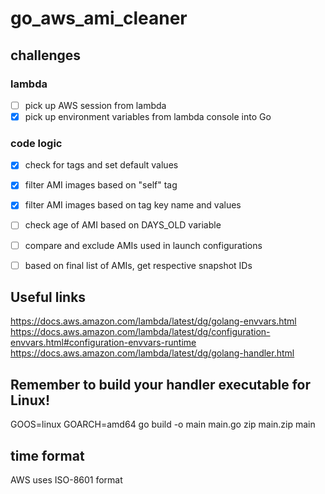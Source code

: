 # go_aws_ami_cleaner

## challenges
### lambda
- [ ] pick up AWS session from lambda
- [x] pick up environment variables from lambda console into Go 
### code logic
- [x] check for tags and set default values
- [x] filter AMI images based on "self" tag 
- [x] filter AMI images based on tag key name and values
- [ ] check age of AMI based on DAYS_OLD variable
- [ ] compare and exclude AMIs used in launch configurations
- [ ] based on final list of AMIs, get respective snapshot IDs


## Useful links
https://docs.aws.amazon.com/lambda/latest/dg/golang-envvars.html 
https://docs.aws.amazon.com/lambda/latest/dg/configuration-envvars.html#configuration-envvars-runtime 
https://docs.aws.amazon.com/lambda/latest/dg/golang-handler.html

## Remember to build your handler executable for Linux!
GOOS=linux GOARCH=amd64 go build -o main main.go
zip main.zip main

## time format 
AWS uses ISO-8601 format 
